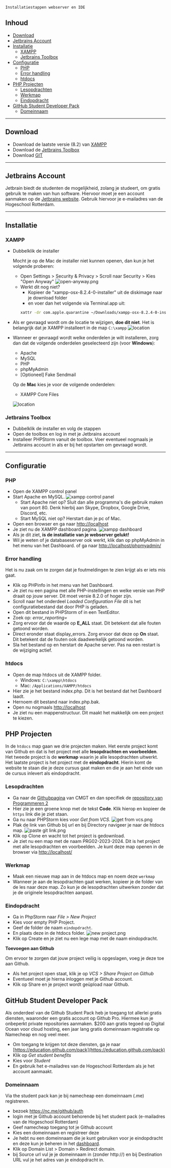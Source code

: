     Installatiestappen webserver en IDE

## Inhoud 

- [Download](#Download)
- [Jetbrains Account](#jetbrains-account)
- [Installatie](#installatie)
  - [XAMPP](#xampp)
  - [Jetbrains Toolbox](#jetbrains-toolbox)
- [Configuratie](#configuratie)
  - [PHP](#php)
  - [Error handling](#error-handling)
  - [htdocs](#htdocs)
- [PHP Projecten](#php-projecten)
  - [Lesopdrachten](#lesopdrachten)
  - [Werkmap](#werkmap)
  - [Eindopdracht](#eindopdracht)
- [GitHub Student Developer Pack](#github-student-developer-pack)
  - [Domeinnaam](#domeinnaam)

--------------------

## Download

- Download de laatste versie (8.2) van [XAMPP](https://www.apachefriends.org/download.html)
- Download de [Jetbrains Toolbox](https://www.jetbrains.com/toolbox-app/)
- Download [GIT](https://git-scm.com/downloads)

--------------------

## Jetbrains Account

Jetbrain biedt de studenten de mogelijkheid, zolang je studeert, om gratis gebruik te maken 
van hun software. Hiervoor moet je een account aanmaken op de 
[Jetbrains website](https://www.jetbrains.com/shop/eform/students). Gebruik hiervoor je e-mailadres
van de Hogeschool Rotterdam.

--------------------

## Installatie

### XAMPP

- Dubbelklik de installer
  
  Mocht je op de Mac de installer niet kunnen openen, dan kun je het volgende proberen:
  - Open Settings > Security & Privacy > Scroll naar Security > Kies "Open Anyway"
    ![open-anyway.png](images/open-anyway.png)
  - Werkt dit nog niet? 
    - Kopieer de "xampp-osx-8.2.4-0-installer" uit de diskimage naar je download folder
    - en voer dan het volgende via Terminal.app uit:  
    ```bash
    xattr -dr com.apple.quarantine ~/Downloads/xampp-osx-8.2.4-0-installer.app
    ```
- Als er gevraagd wordt om de locatie te wijzigen, **doe dit niet**. Het is 
    belangrijk dat je XAMPP installeert in de map `C:\xampp`
![location](images/xampp2.jpg)
- Wanneer er gevraagd wordt welke onderdelen je wilt installeren, zorg dan dat 
    de volgende onderdelen geselecteerd zijn (voor **Windows**):
    - Apache
    - MySQL
    - PHP 
    - phpMyAdmin
    - [Optioneel] Fake Sendmail 
  
  Op de **Mac** kies je voor de volgende onderdelen:
  - XAMPP Core Files
  
  ![location](images/xampp1.jpg)
    

### Jetbrains Toolbox

- Dubbelklik de installer en volg de stappen
- Open de toolbox en log in met je Jetbrains account
- Installeer PHPStorm vanuit de toolbox. Voer eventueel nogmaals je Jetbrains account in 
  als er bij het opstarten om gevraagd wordt.

--------------------

## Configuratie

### PHP

- Open de XAMPP control panel
- Start Apache en MySQL. 
  ![xampp control panel](images/xampp-control-panel.png)
  - Start Apache niet op? Sluit dan alle programma's die gebruik maken van poort 80. 
    Denk hierbij aan Skype, Dropbox, Google Drive, Discord, etc.
  - Start MySQL niet op? Herstart dan je pc of Mac.
- Open een browser en ga naar [http://localhost](http://localhost)
- Je ziet nu de XAMPP dashboard pagina. 
  ![xampp dashboard](images/dashboard.png)
- Als je dit ziet, **is de installatie van je webserver gelukt!**
- Wil je weten of je databaseserver ook werkt, klik dan op phpMyAdmin in het menu van het Dashboard. 
  of ga naar [http://localhost/phpmyadmin/](http://localhost/phpmyadmin/)

### Error handling

Het is nu zaak om te zorgen dat je foutmeldingen te zien krijgt als er iets mis gaat.

- Klik op PHPinfo in het menu van het Dashboard. 
- Je ziet nu een pagina met alle PHP-instellingen en welke versie van PHP draait op jouw server. 
  Dit moet versie 8.2.0 of hoger zijn.
- Scroll naar het onderdeel _Loaded Configuration File_ dit is het configuratiebestand dat door PHP is geladen. 
- Open dit bestand in PHPStorm of in een TextEditor. 
- Zoek op: _error_reporting=_
- Zorg ervoor dat de waarde op **E_ALL** staat. Dit betekent dat alle fouten getoond worden.
- Direct eronder staat display_errors. Zorg ervoor dat deze op **On** staat. 
  Dit betekent dat de fouten ook daadwerkelijk getoond worden.
- Sla het bestand op en herstart de Apache server. Pas na een restart is de wijziging actief.

### htdocs

- Open de map htdocs uit de XAMPP folder. 
  - Windows: `C:\xampp\htdocs`
  - Mac: `/Applications/XAMPP/htdocs`
- Hier zie je het bestand index.php. Dit is het bestand dat het Dashboard laadt. 
- Hernoem dit bestand naar index.php.bak.
- Open nu nogmaals [http://localhost](http://localhost)
- Je ziet nu een mappenstructuur. Dit maakt het makkelijk om een project te kiezen. 
  
## PHP Projecten

In de `htdocs` map gaan we drie projecten maken. Het eerste project komt van Github en dat is het project met 
alle **lesopdrachten en voorbeelden**. Het tweede project is de **werkmap** waarin je alle lesopdrachten
uitwerkt. Het laatste project is het project met de **eindopdracht**. Hierin komt de website te staan die je deze cursus 
gaat maken en die je aan het einde van de cursus inlevert als eindopdracht.

### Lesopdrachten

- Ga naar de [Githubpagina](https://github.com/HR-CMGT) van CMGT en dan specifiek de [repository 
  van Programmeren 2](https://github.com/HR-CMGT/PRG02-2023-2024)
- Hier zie je een groene knop met de tekst **Code**. Klik hierop en kopieer de `https` link die je ziet staan.
- Ga nu naar PHPStorm kies voor _Get from VCS_.
  ![get from vcs.png](images/get-from-vcs.png)
- Plak de link van Github bij url en bij Directory navigeer je naar de htdocs map.
  ![paste git link.png](images/paste-git-link.png)
- Klik op Clone en wacht tot het project is gedownload.
- Je ziet nu een map met de naam PRG02-2023-2024. Dit is het project met alle lesopdrachten en voorbeelden. Je 
  kunt deze map openen in de browser via [http://localhost/](http://localhost/) 

### Werkmap

- Maak een nieuwe map aan in de htdocs map en noem deze `werkmap`
- Wanneer je aan de lesopdrachten gaat werken, kopieer je de folder van de les naar deze map. 
  Zo kun je de lesopdrachten uitwerken zonder dat je de originele lesopdrachten aanpast.

### Eindopdracht

- Ga in PhpStorm naar _File > New Project_
- Kies voor empty PHP Project. 
- Geef de folder de naam `eindopdracht`.
- En plaats deze in de htdocs folder.
  ![new project.png](images/new-project.png)
- Klik op Create en je ziet nu een lege map met de naam eindopdracht.

**Toevoegen aan Github**

Om ervoor te zorgen dat jouw project veilig is opgeslagen, voeg je deze toe aan Github. 

- Als het project open staat, klik je op _VCS > Share Project on Github_
- Eventueel moet je hierna inloggen met je Github account.
- Klik op Share en je project wordt geüpload naar Github.

## GitHub Student Developer Pack

Als onderdeel van de Github Student Pack heb je toegang tot allerlei gratis diensten, waaronder een gratis
account op Github Pro. Hiermee kun je onbeperkt private repositories aanmaken. $200 aan gratis tegoed op
Digital Ocean voor cloud hosting, een jaar lang gratis domeinnaam registratie op Namecheap en nog veel meer.

- Om toegang te krijgen tot deze diensten, ga je naar [https://education.github.com/pack](https://education.github.com/pack)
- Klik op _Get student benefits_
- Kies voor _Student_
- En gebruik het e-mailadres van de Hogeschool Rotterdam als je het account aanmaakt.

### Domeinnaam

Via the student pack kan je bij namecheap een domeinnaam (.me) registreren.
 - bezoek https://nc.me/github/auth
 - login met je Github account behorende bij het student pack (e-mailadres van de Hogeschool Rotterdam)
 - Geef namecheap toegang tot je Github account
 - Kies een domeinnaam en registreer deze
 - Je hebt nu een domeinnaam die je kunt gebruiken voor je eindopdracht en deze kun je beheren in het [dashboard](https://ap.www.namecheap.com/).
 - Klik op Domain List > Domain > Redirect domain. 
 - bij Source url vul je je domeinnaam in (zonder http://) en bij Destination URL vul je het adres van je eindopdracht in.


